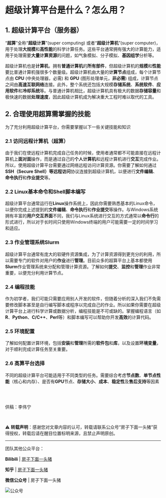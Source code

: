 # 超级计算平台是什么？怎么用？

## 1. 超级计算平台（服务器）

“**超算**”全称“**超级计算**”(super computing) 或者“**超级计算机**”(super computer)，用于处理**大规模**和**高性能**的科学计算任务。这些平台通常拥有强大的计算能力，适用于处理需要**大量计算资源**的问题，如气象模拟、分子模拟、**基因组学**分析等。

超级计算机也是**计算机**，拥有**普通计算机**的**所有部件**，但超级计算机的**规模**和**性能**要比普通计算机强很多个数量级。超级计算机由大量的**计算节点**组成，每个计算节点由 **CPU** (中央处理器，必需) 和 **GPU** (图形处理单元，**非必需**) 组成，计算节点之间由**高速互联网络**连接。此外，整个系统还包括大规模**存储系统**、**系统软件**、**应用软件**和**冷却系统**等。与普通计算机相比，超级计算机具有极大的数据**存储容量**和极快速的数据**处理速度**，因此超级计算机成为解决重大工程时难以取代的工具。

## 2. 合理使用超算需掌握的技能

为了充分利用超级计算平台，你需要掌握以下一些关键技能和知识

### 2.1 访问远程计算机（超算）

由于我们在使远程计算机完成自己任务的时候，使用者通常都不可能直接在远程计算机上**面对面**操作，而是通过自己的**个人计算机**和远程计算机进行**交互**完成作业。所以，使用超级计算平台需要通过网络远程访问计算资源。你需要了解如何通过**SSH（Secure Shell）**等**远程访问**协议连接到超级计算机，以便进行**文件编辑**、**命令执行**和**作业提交**等。

### 2.2 Linux基本命令和Shell脚本编写

超级计算平台通常运行在**Linux**操作系统上，因此你需要熟悉基本的Linux命令，以便你完成上述提到的**文件编辑**、**命令执行**和**作业提交**等操作。与Windows系统拥有丰富的**用户交互界面**不同，我们与Linux系统进行交互的方式通常以**命令行**的形式进行，所以对于长时间只使用Windows终端的用户可能需要一定的时间学习和适应。

### 2.3 作业管理系统Slurm

超级计算平台通常有庞大的软硬件资源集成，为了计算资源得到更充分的利用，所以需要专门的软件对用户的**作业**进行**管理**。目前众多的超算平台上基本都使用**Slurm**作业管理系统来分配和管理计算资源。了解如何**提交**、**监控**和**管理**作业非常重要，以便充分利用计算节点。

### 2.4 编程技能

作为初学者，我们可能只需要应用别人开发的软件，但随着分析的深入我们不免需要修改脚本甚至是自行编写脚本或程序以完成自己的作业。所以如果你需要在超级计算平台上进行科学计算或数据分析，编程技能是不可或缺的。掌握编程语言（如**R**、**Python**、**C/C++**、**Perl**等）和脚本编写可以帮助你开发**高效**的计算代码。

### 2.5 环境配置

了解如何配置计算环境，包括**安装**和**管理**所需的**软件包**和**库**，以及设置**环境变量**，对于顺利完成计算任务至关重要。

### 2.6 高算平台选择

不同的超级计算平台可能适用于不同类型的任务。需要综合考虑**节点数**、**单节点性能**（核心和内存）、是否有**GPU**节点、**存储大小**、**成本**、**稳定性**及**售后支持**等因素

<br>  
<br>  
   
供稿：李伟宁  

<br>  

:warning: **转载声明**：感谢您对文章内容的认可，转载请联系公众号“房子下面一头猪”获得授权，转载后请在醒目位置标明来源，且禁止声明原创。  

---  
  
团队其他公众平台：  
  
**Bilibili** | [房子下面一头猪](https://space.bilibili.com/1521325260) 
  
**知乎** | [房子下面一头猪](https://www.zhihu.com/people/mang-guo-c-60-10)
  
**微信公众号** | 房子下面一头猪  
  
![公众号](/Platform_materials/公众号二维码_无白边.jpg)     
